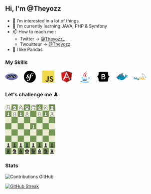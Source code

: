 ## Hi, I'm @Theyozz

- 👀 I’m interested in a lot of things
- 🌱 I’m currently learning JAVA, PHP & Symfony
- 📫 How to reach me :
  - Twitter -> <a href="https://twitter.com/Theyozz_">@Theyozz\_</a>
  - Twouitteur -> <a href="http://twouitteur.atwebpages.com/login.php">@Theyozz</a>
- 🐼 I like Pandas

### My Skills

<div>
    <img src="https://raw.githubusercontent.com/devicons/devicon/master/icons/php/php-original.svg" alt="Php" width="40" height="40" style="padding-right:15px;" />
    <img src="logo-Symfony.png" alt="Symfony" width="40" height="40" style="padding-right:15px;" />
    <img src="https://raw.githubusercontent.com/devicons/devicon/master/icons/javascript/javascript-original.svg" alt="javascript" width="40" height="40" style="padding-right:15px;" />
    <img src="https://raw.githubusercontent.com/devicons/devicon/master/icons/angularjs/angularjs-original.svg" alt="Angular" width="40" height="40" style="padding-right:15px;" />
    <img src="https://raw.githubusercontent.com/devicons/devicon/master/icons/java/java-original.svg" alt="Java" width="40" height="40" style="padding-right:15px;" />
    <img src="https://raw.githubusercontent.com/devicons/devicon/master/icons/bootstrap/bootstrap-plain.svg" alt="bootstrap" width="40" height="40" style="padding-right:15px;" />
    <img src="https://raw.githubusercontent.com/devicons/devicon/master/icons/docker/docker-original.svg" alt="Docker" width="40" height="40" style="padding-right:15px;" />
    <img src="https://raw.githubusercontent.com/devicons/devicon/master/icons/mysql/mysql-original-wordmark.svg" alt="Mysql" width="40" height="40" style="padding-right:15px;" />

</div>

<div>

### Let's challenge me ♟️

  <a href="https://www.chess.com/member/theyozz">
    <img src="worst _chess_loose.gif" width="160">
  </a>
</div>

### Stats

![Contributions GitHub](https://github-readme-stats.vercel.app/api?username=theyozz&custom_title=Contributions%20GitHub&show_icons=true&locale=fr&count_private=true&hide=stars,issues&bg_color=0d1117&hide_border=false&icon_color=52BFEA&text_color=FFF&title_color=52BFEA)

[![GitHub Streak](https://github-readme-streak-stats.herokuapp.com?user=theyozz&hide_border=false&locale=fr&background=0d1117&ring=52BFEA&stroke=52BFEA&fire=52BFEA&sideNums=FFFFFF&currStreakLabel=FFFFFF&sideLabels=FFFFFF&dates=FFFFFF&currStreakNum=FFFFFF)](https://git.io/streak-stats)

